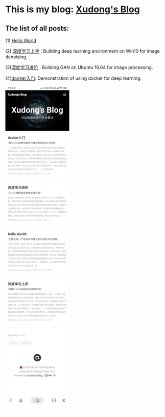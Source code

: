 # This is my blog: [Xudong's Blog](http://www.zxd-ai.com/)
## The list of all posts:

(1) [Hello World](http://www.zxd-ai.com/2019/03/20/hello/) 

(2) [深度学习上手](http://www.zxd-ai.com/2019/03/20/dncnn_matlab/) : Building deep learning  environment on Win10 for image denoising.

(3)[深度学习进阶](http://www.zxd-ai.com/2019/04/04/GAN/) : Building GAN on Ubuntu 16.04 for image processing.

(4)[docker入门](http://www.zxd-ai.com/2019/04/24/docker_deep_learning/): Demonstration of using docker for deep learning. 

![](/img/readme_bg.png)



